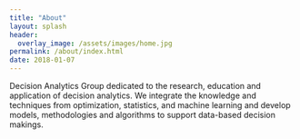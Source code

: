 ```yaml
---
title: "About"
layout: splash
header:
  overlay_image: /assets/images/home.jpg
permalink: /about/index.html
date: 2018-01-07
---
```


Decision Analytics Group dedicated to the research, education and application of decision analytics. We integrate the knowledge and techniques from optimization, statistics, and machine learning and develop models, methodologies and algorithms to support data-based decision makings.
